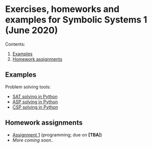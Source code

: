 # Exercises, homeworks and examples for Symbolic Systems 1 (June 2020)

Contents:
1. [Examples](#examples)
1. [Homework assignments](#homeworks)

## Examples
<a id="examples"></a>

Problem solving tools:
- [SAT solving in Python](examples/sat.ipynb)
- [ASP solving in Python](examples/asp.ipynb)
- [CSP solving in Python](examples/csp.ipynb)

## Homework assignments
<a id="homeworks"></a>

- [Assignment 1](hw1/assignment.md) (programming; due on **[TBA]**)
- *More coming soon..*
